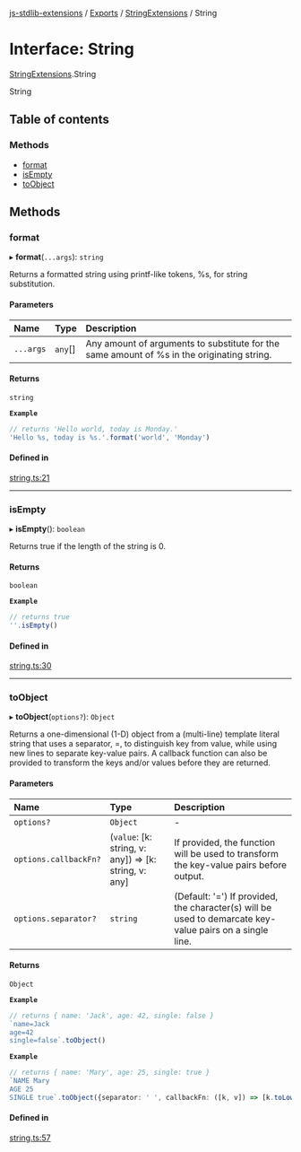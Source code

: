 [js-stdlib-extensions](/docs/README.md) / [Exports](/docs/modules.md) / [StringExtensions](/docs/modules/StringExtensions.md) / String

# Interface: String

[StringExtensions](/docs/modules/StringExtensions.md).String

String

## Table of contents

### Methods

- [format](/docs/interfaces/StringExtensions.String.md#format)
- [isEmpty](/docs/interfaces/StringExtensions.String.md#isempty)
- [toObject](/docs/interfaces/StringExtensions.String.md#toobject)

## Methods

### format

▸ **format**(`...args`): `string`

Returns a formatted string using printf-like tokens, %s, for string
substitution.

#### Parameters

| Name | Type | Description |
| :------ | :------ | :------ |
| `...args` | `any`[] | Any amount of arguments to substitute for the same amount of %s in the originating string. |

#### Returns

`string`

**`Example`**

```ts
// returns 'Hello world, today is Monday.'
'Hello %s, today is %s.'.format('world', 'Monday')
```

#### Defined in

[string.ts:21](https://github.com/KamaranL/js-stdlib-extensions/blob/61ea175/src/ext/string.ts#L21)

___

### isEmpty

▸ **isEmpty**(): `boolean`

Returns true if the length of the string is 0.

#### Returns

`boolean`

**`Example`**

```ts
// returns true
''.isEmpty()
```

#### Defined in

[string.ts:30](https://github.com/KamaranL/js-stdlib-extensions/blob/61ea175/src/ext/string.ts#L30)

___

### toObject

▸ **toObject**(`options?`): `Object`

Returns a one-dimensional (1-D) object from a (multi-line) template
literal string that uses a separator, =, to distinguish key from value,
while using new lines to separate key-value pairs. A callback function
can also be provided to transform the keys and/or values before they are
returned.

#### Parameters

| Name | Type | Description |
| :------ | :------ | :------ |
| `options?` | `Object` | - |
| `options.callbackFn?` | (`value`: [k: string, v: any]) => [k: string, v: any] | If provided, the function will be used to transform the key-value pairs before output. |
| `options.separator?` | `string` | (Default: '=') If provided, the character(s) will be used to demarcate key-value pairs on a single line. |

#### Returns

`Object`

**`Example`**

```ts
// returns { name: 'Jack', age: 42, single: false }
`name=Jack
age=42
single=false`.toObject()
```

**`Example`**

```ts
// returns { name: 'Mary', age: 25, single: true }
`NAME Mary
AGE 25
SINGLE true`.toObject({separator: ' ', callbackFn: ([k, v]) => [k.toLowerCase(), v]})
```

#### Defined in

[string.ts:57](https://github.com/KamaranL/js-stdlib-extensions/blob/61ea175/src/ext/string.ts#L57)
